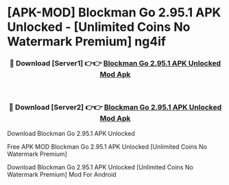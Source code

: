 # [APK-MOD] Blockman Go 2.95.1 APK Unlocked - [Unlimited Coins No Watermark Premium] ng4if



<div align="center">
<h3>🔴 Download [Server1] 👉👉 <a href="https://momento.my/?title=Blockman_Go_2.95.1_APK_Unlocked">Blockman Go 2.95.1 APK Unlocked Mod Apk</a></h3><br>

<h3>🔴 Download [Server2] 👉👉 <a href="https://momento.my/?title=Blockman_Go_2.95.1_APK_Unlocked">Blockman Go 2.95.1 APK Unlocked Mod Apk</a></h3>
</div>



Download Blockman Go 2.95.1 APK Unlocked 

Free APK MOD Blockman Go 2.95.1 APK Unlocked [Unlimited Coins No Watermark Premium]

Download Blockman Go 2.95.1 APK Unlocked [Unlimited Coins No Watermark Premium] Mod For Android
